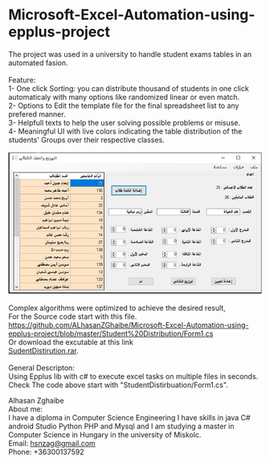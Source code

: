 # Microsoft-Excel-Automation-using-epplus-project
The project was used in a university to handle student exams tables in an automated fasion.<br/>
<br/>
Feature:<br/>
1-  One click Sorting: you can distribute thousand of students in one click automaticaly with many options like randomized linear or even match.<br/>
2- Options to Edit the template file for the final spreadsheet list to any prefered manner.<br/>
3- Helpfull texts to help the user solving possible problems or misuse.<br/>
4- Meaningful UI with live colors indicating the table distribution of the students' Groups over their respective classes.<br/>
<br/>
![alt text](https://github.com/ALhasanZGhaibe/Microsoft-Excel-Automation-using-epplus-project/raw/master/Student%20Distribution.JPG)<br/><br/>
Complex algorithms were optimized to achieve the desired result,<br/>
For the Source code start with this file.<br/>
https://github.com/ALhasanZGhaibe/Microsoft-Excel-Automation-using-epplus-project/blob/master/Student%20Distribution/Form1.cs<br/>
Or download the excutable at this link<br/>
<a href="https://github.com/ALhasanZGhaibe/epplus-project/raw/master/StudentDisturbution.rar">SudentDistirution.rar</a>.<br/><br/>
General Descripton:<br/>
Using Epplus lib with c# to execute excel tasks on multiple files in seconds. <br/>
Check The code above start with "StudentDistirbuation/Form1.cs".<br/>

Alhasan Zghaibe <br/>
About me:<br/>
I have a diploma in Computer Science Engineering I have skills in java C# android Studio Python PHP and Mysql and I am studying a master in Computer Science in Hungary in the university of Miskolc.<br/>
Email: hsnzag@gmail.com<br/>
Phone: +36300137592<br/>

